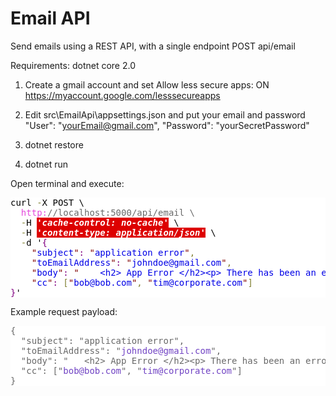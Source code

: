 # Email API

Send emails using a REST API, with a single endpoint POST api/email

Requirements: dotnet core 2.0

1) Create a gmail account and set Allow less secure apps: ON 
https://myaccount.google.com/lesssecureapps 
2) Edit src\EmailApi\appsettings.json and put your email and password
  "User": "yourEmail@gmail.com",
  "Password": "yourSecretPassword"

3) dotnet restore
4) dotnet run

Open terminal and execute:
<pre style='color:#000000;background:#ffffff;'>curl <span style='color:#808030; '>-</span>X POST \
<span style='color:#e34adc; '>&#xa0;&#xa0;http:</span><span style='color:#696969; '>//localhost:5000/api/email \</span>
  <span style='color:#808030; '>-</span>H <span style='color:#ffffff; background:#dd0000; font-weight:bold; font-style:italic; '>'cache-control: no-cache'</span> \
  <span style='color:#808030; '>-</span>H <span style='color:#ffffff; background:#dd0000; font-weight:bold; font-style:italic; '>'content-type: application/json'</span> \
  <span style='color:#808030; '>-</span>d '<span style='color:#800080; '>{</span>
	<span style='color:#800000; '>"</span><span style='color:#0000e6; '>subject</span><span style='color:#800000; '>"</span><span style='color:#800080; '>:</span> <span style='color:#800000; '>"</span><span style='color:#0000e6; '>application error</span><span style='color:#800000; '>"</span><span style='color:#808030; '>,</span>
	<span style='color:#800000; '>"</span><span style='color:#0000e6; '>toEmailAddress</span><span style='color:#800000; '>"</span><span style='color:#800080; '>:</span> <span style='color:#800000; '>"</span><span style='color:#0000e6; '>johndoe@gmail.com</span><span style='color:#800000; '>"</span><span style='color:#808030; '>,</span>
	<span style='color:#800000; '>"</span><span style='color:#0000e6; '>body</span><span style='color:#800000; '>"</span><span style='color:#800080; '>:</span> <span style='color:#800000; '>"</span><span style='color:#0000e6; '>	&lt;h2> App Error &lt;/h2>&lt;p> There has been an error processing your Request &lt;/p>&lt;p> Internal Error.. &lt;/p></span><span style='color:#800000; '>"</span><span style='color:#808030; '>,</span>
	<span style='color:#800000; '>"</span><span style='color:#0000e6; '>cc</span><span style='color:#800000; '>"</span><span style='color:#800080; '>:</span> <span style='color:#808030; '>[</span><span style='color:#800000; '>"</span><span style='color:#0000e6; '>bob@bob.com</span><span style='color:#800000; '>"</span><span style='color:#808030; '>,</span> <span style='color:#800000; '>"</span><span style='color:#0000e6; '>tim@corporate.com</span><span style='color:#800000; '>"</span><span style='color:#808030; '>]</span>
<span style='color:#800080; '>}</span>'
</pre>

Example request payload:
<pre style='color:#000000;background:#ffffff;'><span style='color:#696969; '>{</span>
<span style='color:#696969; '>	"subject": "application error",</span>
<span style='color:#696969; '>	"toEmailAddress": "</span><span style='color:#7144c4; '>johndoe@gmail.com</span><span style='color:#696969; '>",</span>
<span style='color:#696969; '>	"body": "	&lt;h2> App Error &lt;/h2>&lt;p> There has been an error processing your Request &lt;/p>&lt;p> Internal Error.. &lt;/p>",</span>
<span style='color:#696969; '>	"cc": ["</span><span style='color:#7144c4; '>bob@bob.com</span><span style='color:#696969; '>", "</span><span style='color:#7144c4; '>tim@corporate.com</span><span style='color:#696969; '>"]</span>
<span style='color:#696969; '>}</span>
</pre>
